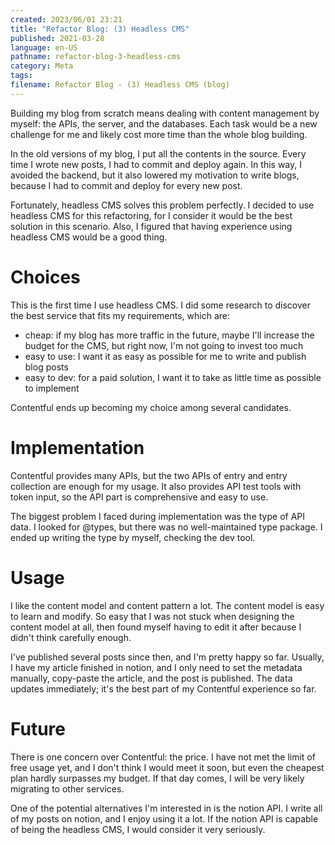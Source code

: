 ```yaml
---
created: 2023/06/01 23:21
title: "Refactor Blog: (3) Headless CMS"
published: 2021-03-28
language: en-US
pathname: refactor-blog-3-headless-cms
category: Meta
tags: 
filename: Refactor Blog - (3) Headless CMS (blog)
---
```

Building my blog from scratch means dealing with content management by myself: the APIs, the server, and the databases. Each task would be a new challenge for me and likely cost more time than the whole blog building.

In the old versions of my blog, I put all the contents in the source. Every time I wrote new posts, I had to commit and deploy again. In this way, I avoided the backend, but it also lowered my motivation to write blogs, because I had to commit and deploy for every new post.

Fortunately, headless CMS solves this problem perfectly. I decided to use headless CMS for this refactoring, for I consider it would be the best solution in this scenario. Also, I figured that having experience using headless CMS would be a good thing.

# Choices

This is the first time I use headless CMS. I did some research to discover the best service that fits my requirements, which are:

- cheap: if my blog has more traffic in the future, maybe I'll increase the budget for the CMS, but right now, I'm not going to invest too much
- easy to use: I want it as easy as possible for me to write and publish blog posts
- easy to dev: for a paid solution, I want it to take as little time as possible to implement

Contentful ends up becoming my choice among several candidates.

# Implementation

Contentful provides many APIs, but the two APIs of entry and entry collection are enough for my usage. It also provides API test tools with token input, so the API part is comprehensive and easy to use.

The biggest problem I faced during implementation was the type of API data. I looked for @types, but there was no well-maintained type package. I ended up writing the type by myself, checking the dev tool.

# Usage

I like the content model and content pattern a lot. The content model is easy to learn and modify. So easy that I was not stuck when designing the content model at all, then found myself having to edit it after because I didn't think carefully enough.

I've published several posts since then, and I'm pretty happy so far. Usually, I have my article finished in notion, and I only need to set the metadata manually, copy-paste the article, and the post is published. The data updates immediately; it's the best part of my Contentful experience so far.

# Future

There is one concern over Contentful: the price. I have not met the limit of free usage yet, and I don't think I would meet it soon, but even the cheapest plan hardly surpasses my budget. If that day comes, I will be very likely migrating to other services.

One of the potential alternatives I'm interested in is the notion API. I write all of my posts on notion, and I enjoy using it a lot. If the notion API is capable of being the headless CMS, I would consider it very seriously.